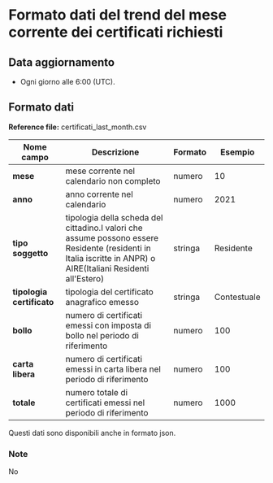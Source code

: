 # Formato dati del trend del mese corrente dei certificati richiesti

## Data aggiornamento
- Ogni giorno alle 6:00 (UTC). 

## Formato dati

**Reference file:** certificati_last_month.csv<br>

| Nome campo                  | Descrizione                       | Formato                       | Esempio             |
|-----------------------------|-----------------------------------|-------------------------------|---------------------|
| **mese**       | mese corrente nel calendario non completo             | numero                   | 10       |
| **anno**  | anno corrente nel calendario  |   numero     |        2021         |
| **tipo soggetto**      | tipologia della scheda del cittadino.I valori che assume possono essere Residente (residenti in Italia iscritte in ANPR) o AIRE(Italiani Residenti all'Estero)| stringa             | Residente   | 
| **tipologia certificato**      | tipologia del certificato anagrafico emesso| stringa    | Contestuale   |
| **bollo**      | numero di certificati emessi con imposta di bollo nel periodo di riferimento| numero    | 100   |
| **carta libera**      | numero di certificati emessi in carta libera nel periodo di riferimento| numero    | 100   |
| **totale**      | numero totale di certificati emessi nel periodo di riferimento| numero             | 1000   |

Questi dati sono disponibili anche in formato json.

### Note
No
